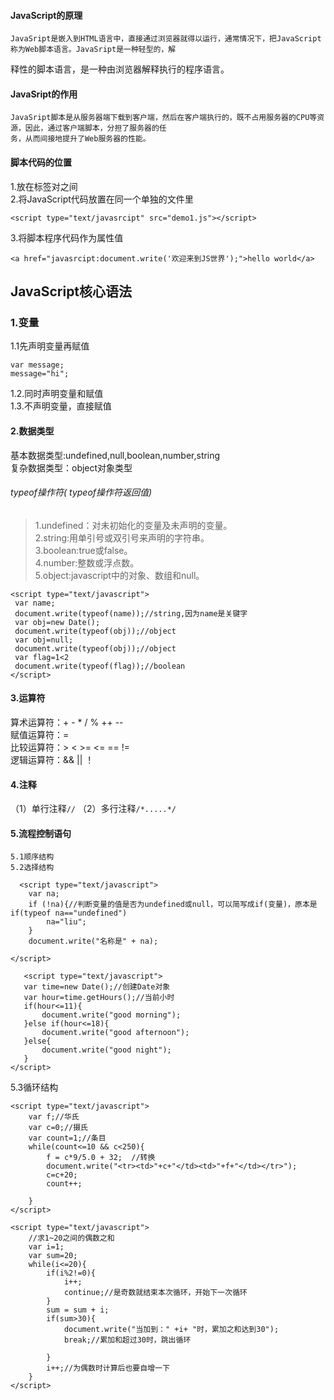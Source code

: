 #### JavaScript的原理
    JavaSript是嵌入到HTML语言中，直接通过浏览器就得以运行，通常情况下，把JavaScript称为Web脚本语言。JavaSript是一种轻型的，解
释性的脚本语言，是一种由浏览器解释执行的程序语言。
#### JavaSript的作用
    JavaSript脚本是从服务器端下载到客户端，然后在客户端执行的，既不占用服务器的CPU等资源，因此，通过客户端脚本，分担了服务器的任
    务，从而间接地提升了Web服务器的性能。
#### 脚本代码的位置
1.放在<script></script>标签对之间<br/>
2.将JavaScript代码放置在同一个单独的文件里<br/>
```
<script type="text/javasrcipt" src="demo1.js"></script>
```
3.将脚本程序代码作为属性值
```
<a href="javasrcipt:document.write('欢迎来到JS世界');">hello world</a>
```
 ## JavaScript核心语法
 ### 1.变量
 1.1先声明变量再赋值
 ```
 var message;
 message="hi";
 ```
 1.2.同时声明变量和赋值<br/>
 1.3.不声明变量，直接赋值
 #### 2.数据类型
 基本数据类型:undefined,null,boolean,number,string<br/>
 复杂数据类型：object对象类型
 ###### typeof操作符( typeof操作符返回值)
 > 1.undefined：对未初始化的变量及未声明的变量。<br/>
 > 2.string:用单引号或双引号来声明的字符串。<br/>
 > 3.boolean:true或false。<br/>
 > 4.number:整数或浮点数。<br/>
 > 5.object:javascript中的对象、数组和null。
 ```
 <script type="text/javascript">
  var name;
  document.write(typeof(name));//string,因为name是关键字
  var obj=new Date();
  document.write(typeof(obj));//object
  var obj=null;
  document.write(typeof(obj));//object
  var flag=1<2
  document.write(typeof(flag));//boolean
</script>
 ```
  #### 3.运算符
  算术运算符：+ - * / % ++ --<br/>
  赋值运算符：=<br/>
  比较运算符：> < >= <= == !=<br/>
  逻辑运算符：&&  ||  ！
  
  #### 4.注释
   （1）单行注释`//`
   （2）多行注释`/*.....*/`
   
  #### 5.流程控制语句
    5.1顺序结构
    5.2选择结构
```JS
  <script type="text/javascript">
	var na;
	if (!na){//判断变量的值是否为undefined或null，可以简写成if(变量)，原本是if(typeof na=="undefined")
		na="liu";
	}
	document.write("名称是" + na);

</script>
```
 ```
    <script type="text/javascript">
	var time=new Date();//创建Date对象
	var hour=time.getHours();//当前小时
	if(hour<=11){
		document.write("good morning");
	}else if(hour<=18){
		document.write("good afternoon");
	}else{
		document.write("good night");
	}
</script>
```
5.3循环结构
```
<script type="text/javascript">
	var f;//华氏
	var c=0;//摄氏
	var count=1;//条目
	while(count<=10 && c<250){
		f = c*9/5.0 + 32;  //转换
		document.write("<tr><td>"+c+"</td><td>"+f+"</td></tr>");
		c=c+20;
		count++;

	}
</script>
```
```
<script type="text/javascript">
	//求1~20之间的偶数之和
	var i=1;
	var sum=20;
	while(i<=20){
		if(i%2!=0){
			i++;
			continue;//是奇数就结束本次循环，开始下一次循环
		}
		sum = sum + i;
		if(sum>30){
			document.write("当加到：" +i+ "时，累加之和达到30");
			break;//累加和超过30时，跳出循环

		}
		i++;//为偶数时计算后也要自增一下
	}
</script>
 ```
 
